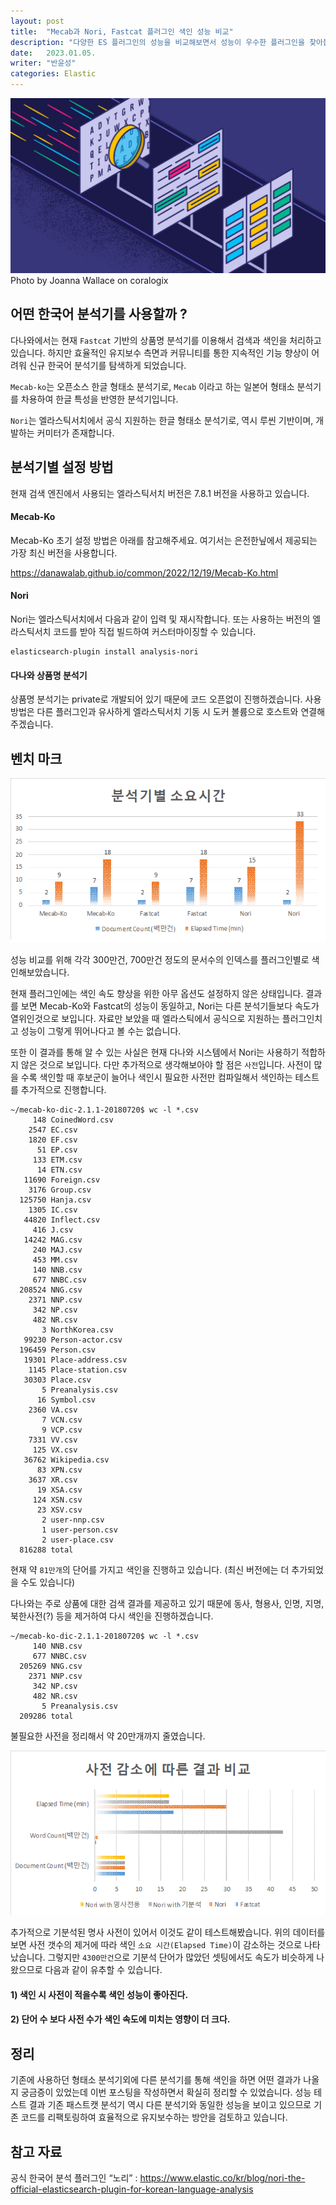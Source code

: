```yaml
---
layout: post
title:  "Mecab과 Nori, Fastcat 플러그인 색인 성능 비교"
description: "다양한 ES 플러그인의 성능을 비교해보면서 성능이 우수한 플러그인을 찾아봅니다"
date:   2023.01.05.
writer: "반윤성"
categories: Elastic
---
```


![/images/2023-01-05-MecabVsNori/image0.jpeg](/images/2023-01-05-MecabVsNori/image0.jpeg)
Photo by Joanna Wallace on coralogix

## 어떤 한국어 분석기를 사용할까 ?

다나와에서는 현재 ``Fastcat`` 기반의 상품명 분석기를 이용해서 검색과 색인을 처리하고 있습니다.
하지만 효율적인 유지보수 측면과 커뮤니티를 통한 지속적인 기능 향상이 어려워 신규 한국어 분석기를 탐색하게 되었습니다.

``Mecab-ko``는 오픈소스 한글 형태소 분석기로, ``Mecab`` 이라고 하는 일본어 형태소 분석기를 차용하여 한글 특성을 반영한 분석기입니다.

``Nori``는 엘라스틱서치에서 공식 지원하는 한글 형태소 분석기로, 역시 루씬 기반이며, 개발하는 커미터가 존재합니다.

## 분석기별 설정 방법

현재 검색 엔진에서 사용되는 엘라스틱서치 버전은 7.8.1 버전을 사용하고 있습니다.

#### Mecab-Ko
Mecab-Ko 초기 설정 방법은 아래를 참고해주세요.
여기서는 은전한닢에서 제공되는 가장 최신 버전을 사용합니다.

<https://danawalab.github.io/common/2022/12/19/Mecab-Ko.html>


#### Nori
Nori는 엘라스틱서치에서 다음과 같이 입력 및 재시작합니다.
또는 사용하는 버전의 엘라스틱서치 코드를 받아 직접 빌드하여 커스터마이징할 수 있습니다.

```script
elasticsearch-plugin install analysis-nori
```

#### 다나와 상품명 분석기
상품명 분석기는 private로 개발되어 있기 때문에 코드 오픈없이 진행하겠습니다.
사용 방법은 다른 플러그인과 유사하게 엘라스틱서치 기동 시 도커 볼륨으로 호스트와 연결해주겠습니다.


## 벤치 마크

![/images/2023-01-05-MecabVsNori/image1.png](/images/2023-01-05-MecabVsNori/image1.png)

성능 비교를 위해 각각 300만건, 700만건 정도의 문서수의 인덱스를 플러그인별로 색인해보았습니다.

현재 플러그인에는 색인 속도 향상을 위한 아무 옵션도 설정하지 않은 상태입니다.
결과를 보면 Mecab-Ko와 Fastcat의 성능이 동일하고, Nori는 다른 분석기들보다 속도가 열위인것으로 보입니다. 자료만 보았을 때 엘라스틱에서 공식으로 지원하는 플러그인치고 성능이 그렇게 뛰어나다고 볼 수는 없습니다.

또한 이 결과를 통해 알 수 있는 사실은 현재 다나와 시스템에서 Nori는 사용하기 적합하지 않은 것으로 보입니다. 다만 추가적으로 생각해보아야 할 점은 ``사전``입니다. 사전이 많을 수록 색인할 때 후보군이 늘어나 색인시 필요한 사전만 컴파일해서 색인하는 테스트를 추가적으로 진행합니다.


```script
~/mecab-ko-dic-2.1.1-20180720$ wc -l *.csv
     148 CoinedWord.csv
    2547 EC.csv
    1820 EF.csv
      51 EP.csv
     133 ETM.csv
      14 ETN.csv
   11690 Foreign.csv
    3176 Group.csv
  125750 Hanja.csv
    1305 IC.csv
   44820 Inflect.csv
     416 J.csv
   14242 MAG.csv
     240 MAJ.csv
     453 MM.csv
     140 NNB.csv
     677 NNBC.csv
  208524 NNG.csv
    2371 NNP.csv
     342 NP.csv
     482 NR.csv
       3 NorthKorea.csv
   99230 Person-actor.csv
  196459 Person.csv
   19301 Place-address.csv
    1145 Place-station.csv
   30303 Place.csv
       5 Preanalysis.csv
      16 Symbol.csv
    2360 VA.csv
       7 VCN.csv
       9 VCP.csv
    7331 VV.csv
     125 VX.csv
   36762 Wikipedia.csv
      83 XPN.csv
    3637 XR.csv
      19 XSA.csv
     124 XSN.csv
      23 XSV.csv
       2 user-nnp.csv
       1 user-person.csv
       2 user-place.csv
  816288 total
```

현재 약 ``81만개``의 단어를 가지고 색인을 진행하고 있습니다. (최신 버전에는 더 추가되었을 수도 있습니다)

다나와는 주로 상품에 대한 검색 결과를 제공하고 있기 때문에 동사, 형용사, 인명, 지명, 북한사전(?) 등을 제거하여 다시 색인을 진행하겠습니다.

```script
~/mecab-ko-dic-2.1.1-20180720$ wc -l *.csv
     140 NNB.csv
     677 NNBC.csv
  205269 NNG.csv
    2371 NNP.csv
     342 NP.csv
     482 NR.csv
       5 Preanalysis.csv
  209286 total
```

불필요한 사전을 정리해서 약 20만개까지 줄였습니다.

![/images/2023-01-05-MecabVsNori/image2.png](/images/2023-01-05-MecabVsNori/image2.png)


추가적으로 기분석된 명사 사전이 있어서 이것도 같이 테스트해봤습니다. 위의 데이터를 보면 사전 갯수의 제거에 따라 색인 ``소요 시간(Elapsed Time)``이 감소하는 것으로 나타났습니다. 그렇지만 ``4300만건``으로 기분석 단어가 많았던 셋팅에서도 속도가 비슷하게 나왔으므로 다음과 같이 유추할 수 있습니다.


#### 1) 색인 시 사전이 적을수록 색인 성능이 좋아진다.

#### 2) 단어 수 보다 사전 수가 색인 속도에 미치는 영향이 더 크다.


## 정리
기존에 사용하던 형태소 분석기외에 다른 분석기를 통해 색인을 하면 어떤 결과가 나올지 궁금증이 있었는데 이번 포스팅을 작성하면서 확실히 정리할 수 있었습니다. 성능 테스트 결과 기존 패스트캣 분석기 역시 다른 분석기와 동일한 성능을 보이고 있으므로 기존 코드를 리팩토링하여 효율적으로 유지보수하는 방안을 검토하고 있습니다.


## 참고 자료
공식 한국어 분석 플러그인 “노리” :  <https://www.elastic.co/kr/blog/nori-the-official-elasticsearch-plugin-for-korean-language-analysis>
